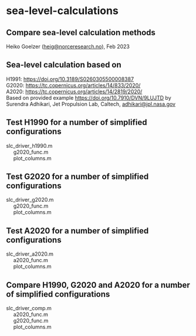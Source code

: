 # sea-level-calculations
## Compare sea-level calculation methods

Heiko Goelzer (heig@norceresearch.no), Feb 2023

## Sea-level calculation based on 
H1991: https://doi.org/10.3189/S0260305500008387 <br>
G2020: https://tc.copernicus.org/articles/14/833/2020/ <br>
A2020: https://tc.copernicus.org/articles/14/2819/2020/ <br>
Based on provided example https://doi.org/10.7910/DVN/9LUJTD by Surendra Adhikari, Jet Propulsion Lab, Caltech, adhikari@jpl.nasa.gov <br>

## Test H1990 for a number of simplified configurations
slc_driver_h1990.m <br>
&nbsp;&nbsp;&nbsp;&nbsp;  g2020_func.m <br>
&nbsp;&nbsp;&nbsp;&nbsp;  plot_columns.m <br>

## Test G2020 for a number of simplified configurations
slc_driver_g2020.m <br>
&nbsp;&nbsp;&nbsp;&nbsp;  g2020_func.m <br>
&nbsp;&nbsp;&nbsp;&nbsp;  plot_columns.m <br>

## Test A2020 for a number of simplified configurations
slc_driver_a2020.m <br>
&nbsp;&nbsp;&nbsp;&nbsp;  a2020_func.m <br>
&nbsp;&nbsp;&nbsp;&nbsp;  plot_columns.m <br>


## Compare H1990, G2020 and A2020 for a number of simplified configurations
slc_driver_comp.m <br>
&nbsp;&nbsp;&nbsp;&nbsp;  a2020_func.m <br>
&nbsp;&nbsp;&nbsp;&nbsp;  g2020_func.m <br>
&nbsp;&nbsp;&nbsp;&nbsp;  plot_columns.m <br>

